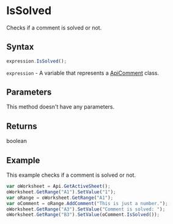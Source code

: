 # IsSolved

Checks if a comment is solved or not.

## Syntax

```javascript
expression.IsSolved();
```

`expression` - A variable that represents a [ApiComment](../ApiComment.md) class.

## Parameters

This method doesn't have any parameters.

## Returns

boolean

## Example

This example checks if a comment is solved or not.

```javascript
var oWorksheet = Api.GetActiveSheet();
oWorksheet.GetRange("A1").SetValue("1");
var oRange = oWorksheet.GetRange("A1");
var oComment = oRange.AddComment("This is just a number.");
oWorksheet.GetRange("A3").SetValue("Comment is solved: ");
oWorksheet.GetRange("B3").SetValue(oComment.IsSolved());
```
